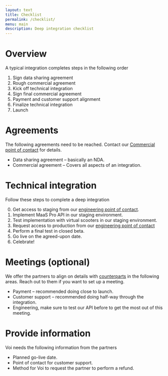 ```yaml
---
layout: text
title: Checklist
permalink: /checklist/
menu: main
description: Deep integration checklist
---
```

# Overview
A typical integration completes steps in the following order

1. Sign data sharing agreement
2. Rough commercial agreement
3. Kick off technical integration
4. Sign final commercial agreement
5. Payment and customer support alignment
6. Finalize technical integration
7. Launch

# Agreements
The following agreements need to be reached. Contact our [Commercial point of contact](/poc/) for details.

- Data sharing agreement – basically an NDA.
- Commercial agreement – Covers all aspects of an integration.

# Technical integration
Follow these steps to complete a deep integration 

0. Get access to staging from our [engineering point of contact](/poc/).
1. Implement MaaS Pro API in our staging environment.
2. Test implementation with virtual scooters in our staging environment.
3. Request access to production from our [engineering point of contact](/poc/)
4. Perform a final test in closed beta.
5. Go live on the agreed-upon date.
6. Celebrate!

# Meetings (optional)
We offer the partners to align on details with [counterparts](/poc/) in the following areas. Reach out to them if you want to set up a meeting.

- Payment – recommended doing close to launch.
- Customer support – recommended doing half-way through the integration.
- Engineering, make sure to test our API before to get the most out of this meeting.

# Provide information
Voi needs the following information from the partners

- Planned go-live date.
- Point of contact for customer support.
- Method for Voi to request the partner to perform a refund.